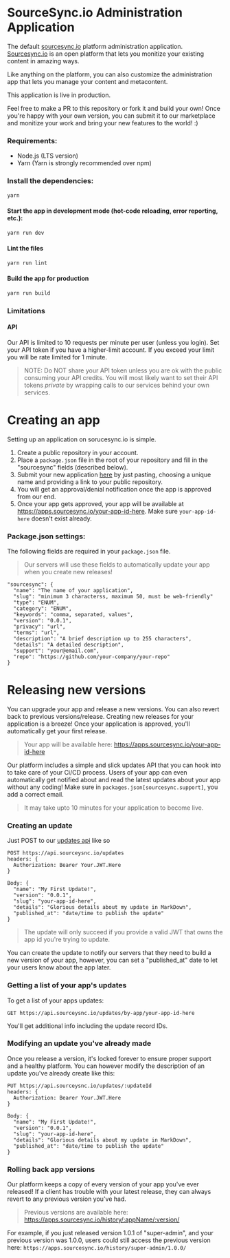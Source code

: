 # SourceSync.io Administration Application

The default [sourcesync.io](https://sourcesync.io/#/) platform administration application. [Sourcesync.io](https://sourcesync.io/#/) is
an open platform that lets you monitize your existing content in amazing ways.

Like anything on the platform, you can also customize the administration app
that lets you manage your content and metacontent.

This application is live in production.

Feel free to make a PR to this repository or fork it and build your own! Once
you're happy with your own version, you can submit it to our marketplace and
monitize your work and bring your new features to the world! :)

### Requirements:
* Node.js (LTS version)
* Yarn (Yarn is strongly recommended over npm)

### Install the dependencies:
```bash
yarn
```

#### Start the app in development mode (hot-code reloading, error reporting, etc.):
```bash
yarn run dev
```

#### Lint the files
```bash
yarn run lint
```

#### Build the app for production
```bash
yarn run build
```

### Limitations

#### API
Our API is limited to 10 requests per minute per user (unless you login). Set your API token if you have a higher-limit account. If you exceed your limit you will be rate limited for 1 minute.

> NOTE: Do NOT share your API token unless you are ok with the public consuming your API credits. You will most likely want to set their API tokens *private* by wrapping calls to our services behind your own services.


# Creating an app
Setting up an application on sorucesync.io is simple. 

1. Create a public repository in your account.
2. Place a `package.json` file in the root of your repository and fill in the "sourcesync" fields (described below).
3. Submit your new application [here](https://sourcesync.io/#/submit) by just pasting,  choosing a unique name and providing a link to your public repository.
4. You will get an approval/denial notification once the app is approved from our end. 
5. Once your app gets approved, your app will be available at https://apps.sourcesync.io/your-app-id-here. Make sure `your-app-id-here` doesn't exist already.


### Package.json settings:

The following fields are required in your `package.json` file.

> Our servers will use these fields to automatically update your app when you create new releases!

```
"sourcesync": {
  "name": "The name of your application",
  "slug": "minimum 3 characterss, maximum 50, must be web-friendly"
  "type": "ENUM",
  "category": "ENUM",
  "keywords": "comma, separated, values",
  "version": "0.0.1",
  "privacy": "url",
  "terms": "url",
  "description": "A brief description up to 255 characters",
  "details": "A detailed description",
  "support": "your@email.com",
  "repo": "https://github.com/your-company/your-repo"
}
```

# Releasing new versions

You can upgrade your app and release a new versions. You can also revert back to previous versions/release. Creating new releases for your application is a breeze!  Once your application is approved, you'll automatically get your first release.

> Your app will be available here: https://apps.sourcesync.io/your-app-id-here

Our platform includes a simple and slick updates API that you can hook into to take care of your Ci/CD process. Users of your app can even automatically get notified about and read the latest updates about your app without any coding! Make sure in `packages.json[sourcesync.support]`, you add a correct email.
> It may take upto 10 minutes for your application to become live. 

### Creating an update

Just POST to our [updates api](https://api.sourcesync.io/documentation#/Updates/post_updates) like so
```
POST https://api.sourceysnc.io/updates
headers: {
  Authorization: Bearer Your.JWT.Here
}

Body: {
  "name": "My First Update!",
  "version": "0.0.1",
  "slug": "your-app-id-here",
  "details": "Glorious details about my update in MarkDown",
  "published_at": "date/time to publish the update"
}
```

> The update will only succeed if you provide a valid JWT that owns the app id you're trying to update.

You can create the update to notify our servers that they need to build a new version of your app, however, you can set a "published_at" date to let your users know about the app later.

### Getting a list of your app's updates
To get a list of your apps updates:

```
GET https://api.sourceysnc.io/updates/by-app/your-app-id-here
```
You'll get additional info including the update record IDs.


### Modifying an update you've already made
Once you release a version, it's locked forever to ensure proper support and a healthy platform. You can however modify the description of an update you've already create like this:

```
PUT https://api.sourceysnc.io/updates/:updateId
headers: {
  Authorization: Bearer Your.JWT.Here
}

Body: {
  "name": "My First Update!",
  "version": "0.0.1",
  "slug": "your-app-id-here",
  "details": "Glorious details about my update in MarkDown",
  "published_at": "date/time to publish the update"
}
``` 

### Rolling back app versions

Our platform keeps a copy of every version of your app you've ever released! If a client has trouble with your latest release, they can always revert to any previous version you've had.

> Previous versions are available here: https://apps.sourcesync.io/history/:appName/:version/

For example, if you just released version 1.0.1 of "super-admin", and your previous version was 1.0.0, users could still access the previous version here: `https://apps.sourcesync.io/history/super-admin/1.0.0/`